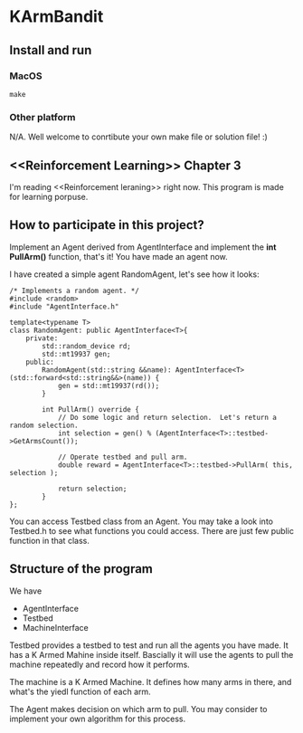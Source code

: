 # KArmBandit

## Install and run
### MacOS
```make```

### Other platform
N/A.  Well welcome to conrtibute your own make file or solution file!  :)

## **\<<Reinforcement Learning\>> Chapter 3**
I'm reading \<<Reinforcement leraning\>> right now.  This program is made for learning porpuse.  

## How to participate in this project?
Implement an Agent derived from AgentInterface and implement the **int PullArm()** function, that's it!  You have made an agent now.

I have created a simple agent RandomAgent, let's see how it looks:
```
/* Implements a random agent. */
#include <random>
#include "AgentInterface.h"

template<typename T>
class RandomAgent: public AgentInterface<T>{
    private:
        std::random_device rd;
        std::mt19937 gen;
    public:
        RandomAgent(std::string &&name): AgentInterface<T>(std::forward<std::string&&>(name)) {
            gen = std::mt19937(rd());
        }

        int PullArm() override {
            // Do some logic and return selection.  Let's return a random selection.
            int selection = gen() % (AgentInterface<T>::testbed->GetArmsCount());

            // Operate testbed and pull arm.
            double reward = AgentInterface<T>::testbed->PullArm( this, selection );

            return selection;
        }
};
```
You can access Testbed class from an Agent.   You may take a look into Testbed.h to see what functions you could access.  There are just few public function in that class.

## Structure of the program
We have
- AgentInterface
- Testbed
- MachineInterface

Testbed provides a testbed to test and run all the agents you have made.  It has a K Armed Mahine inside itself.  Bascially it will use the agents to pull the machine repeatedly and record how it performs.

The machine is a K Armed Machine.  It defines how many arms in there, and what's the yiedl function of each arm.

The Agent makes decision on which arm to pull.  You may consider to implement your own algorithm for this process.

